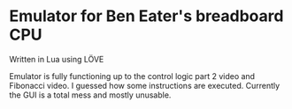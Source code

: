 # Emulator for Ben Eater's breadboard CPU
Written in Lua using LÖVE

Emulator is fully functioning up to the control logic part 2 video and Fibonacci video. I guessed how some instructions are executed.
Currently the GUI is a total mess and mostly unusable.
